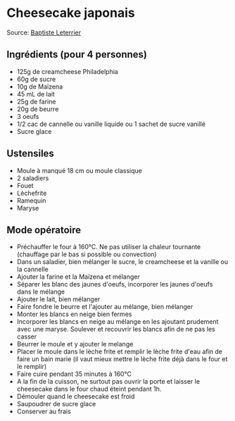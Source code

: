 # Cheesecake japonais

Source: [Baptiste Leterrier](https://github.com/Baptiste-Leterrier)

## Ingrédients (pour 4 personnes)

- 125g de creamcheese Philadelphia
- 60g de sucre
- 10g de Maïzena
- 45 mL de lait
- 25g de farine
- 20g de beurre
- 3 oeufs
- 1/2 cac de cannelle ou vanille liquide ou 1 sachet de sucre vanillé
- Sucre glace

## Ustensiles

- Moule à manqué 18 cm ou moule classique
- 2 saladiers
- Fouet
- Lèchefrite
- Ramequin
- Maryse

## Mode opératoire

- Préchauffer le four à 160°C. Ne pas utiliser la chaleur tournante (chauffage par le bas si possible ou convection)
- Dans un saladier, bien mélanger le sucre, le creamcheese et la vanille ou la cannelle
- Ajouter la farine et la Maïzena et mélanger
- Séparer les blanc des jaunes d'oeufs, incorporer les jaunes d'oeufs dans le mélange
- Ajouter le lait, bien mélanger
- Faire fondre le beurre et l'ajouter au mélange, bien mélanger
- Monter les blancs en neige bien fermes
- Incorporer les blancs en neige au mélange en les ajoutant prudement avec une maryse. Soulever et recouvrir les blancs afin de ne pas les casser
- Beurrer le moule et y ajouter le melange
- Placer le moule dans le lèche frite et remplir le lèche frite d'eau afin de faire un bain marie (il vaut mieux mettre le lèche frite déjà dans le four et le remplir)
- Faire cuire pendant 35 minutes à 160°C
- A la fin de la cuisson, ne surtout pas ouvrir la porte et laisser le cheesecake dans le four chaud éteint pendant 1h.
- Démouler quand le cheesecake est froid
- Saupoudrer de sucre glace
- Conserver au frais
